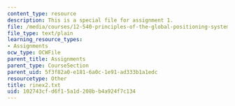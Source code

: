 ```yaml
---
content_type: resource
description: This is a special file for assignment 1.
file: /media/courses/12-540-principles-of-the-global-positioning-system-spring-2012/102743cfd6f15a1d208bb4a924f7c134_rinex2.txt
file_type: text/plain
learning_resource_types:
- Assignments
ocw_type: OCWFile
parent_title: Assignments
parent_type: CourseSection
parent_uid: 5f3f82a0-e181-6a0c-1e91-ad333b1a1edc
resourcetype: Other
title: rinex2.txt
uid: 102743cf-d6f1-5a1d-208b-b4a924f7c134
---
```

